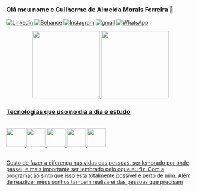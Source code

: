 ### Olá meu nome e Guilherme de Almeida Morais Ferreira 🤙
[![Linkedin](https://img.shields.io/badge/LinkedIn-0077B5?style=for-the-badge&logo=linkedin&logoColor=white)](https://www.linkedin.com/in/guilherme-almeida-048613182/) [![Behance](https://img.shields.io/badge/Behance-0054F7?style=for-the-badge&logo=behance&logoColor=white&target_blank)](https://www.behance.net/guilheralmeida55) [![Instagram](https://img.shields.io/badge/Instagram-E4405F?style=for-the-badge&logo=instagram&logoColor=white)](https://www.instagram.com/guiamf/) [![gmail](https://img.shields.io/badge/Telegram-2CA5E0?style=for-the-badge&logo=telegram&logoColor=white)]() [![WhatsApp](https://img.shields.io/badge/WhatsApp-25D366?style=for-the-badge&logo=whatsapp&logoColor=white)](https://wa.me/5516992828797)


<div align="center">
<a  href="https://github.com/devguiamf">
<img height="180em" src="https://github-readme-stats.vercel.app/api?username=devguiamf&show_icons=true&theme=dracula&include_all_commits=true&count_private=true"/>
<img height="180em" src="https://github-readme-stats.vercel.app/api/top-langs/?username=devguiamf&layout=compact&langs_count=7&theme=dracula"/>
</div>

### Tecnologias que uso no dia a dia e estudo
<div style="display: inline_block"><br/>   
    <img  width = '50' src="https://cdn.jsdelivr.net/gh/devicons/devicon/icons/html5/html5-original-wordmark.svg" />    
    <img width = '50' src="https://cdn.jsdelivr.net/gh/devicons/devicon/icons/css3/css3-original-wordmark.svg" />    
    <img width = '50' src="https://cdn.jsdelivr.net/gh/devicons/devicon/icons/javascript/javascript-original.svg" />
    <img width = '50' src="https://cdn.jsdelivr.net/gh/devicons/devicon/icons/nodejs/nodejs-original-wordmark.svg" />
    <img width = '50' src="https://cdn.jsdelivr.net/gh/devicons/devicon/icons/microsoftsqlserver/microsoftsqlserver-plain-wordmark.svg" />
          
          
    

</div><br/>

<p>Gosto de fazer a diferença nas vidas das pessoas, ser lembrado por onde passei, e mais importante ser lembrado pelo oque eu fiz. Com a programação sinto que isso esta totalmente possivel e perto de mim. Além de reazlizer meus sonhos tambem realizarei das pessoas que precisam </p>

